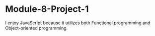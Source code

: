 # Module-8-Project-1

I enjoy JavaScript because it utilizes both Functional programming and Object-oriented programming.